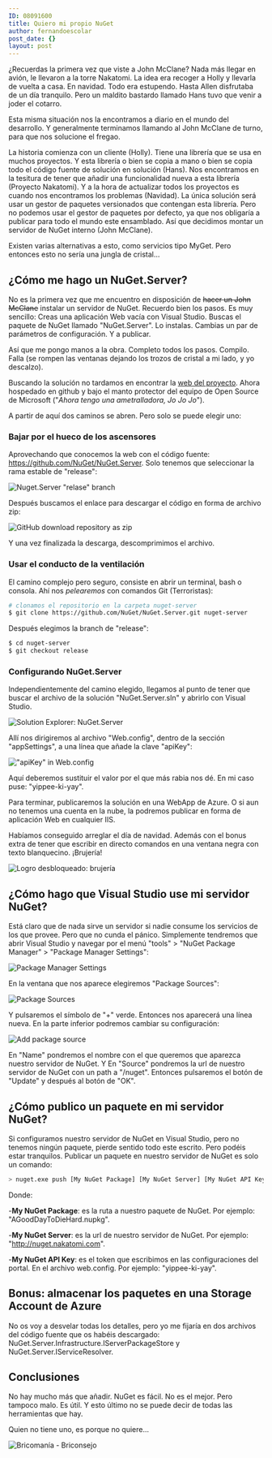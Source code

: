 ```yaml
---
ID: 08091600
title: Quiero mi propio NuGet
author: fernandoescolar
post_date: {}
layout: post
---
```

¿Recuerdas la primera vez que viste a John McClane? Nada más llegar en avión, le llevaron a la torre Nakatomi. La idea era recoger a Holly y llevarla de vuelta a casa. En navidad. Todo era estupendo. Hasta Allen disfrutaba de un día tranquilo. Pero un maldito bastardo llamado Hans tuvo que venir a joder el cotarro.<!--break-->

Esta misma situación nos la encontramos a diario en el mundo del desarrollo. Y generalmente terminamos llamando al John McClane de turno, para que nos solucione el fregao.

La historia comienza con un cliente (Holly). Tiene una librería que se usa en muchos proyectos. Y esta librería o bien se copia a mano o bien se copia todo el código fuente de solución en solución (Hans). Nos encontramos en la tesitura de tener que añadir una funcionalidad nueva a esta librería (Proyecto Nakatomi). Y a la hora de actualizar todos los proyectos es cuando nos encontramos los problemas (Navidad). La única solución será usar un gestor de paquetes versionados que contengan esta librería. Pero no podemos usar el gestor de paquetes por defecto, ya que nos obligaría a publicar para todo el mundo este ensamblado. Así que decidimos montar un servidor de NuGet interno (John McClane).

Existen varias alternativas a esto, como servicios tipo MyGet. Pero entonces esto no sería una jungla de cristal...

## ¿Cómo me hago un NuGet.Server?
No es la primera vez que me encuentro en disposición de ~~hacer un John McClane~~ instalar un servidor de NuGet. Recuerdo bien los pasos. Es muy sencillo: Creas una aplicación Web vacía con Visual Studio. Buscas el paquete de NuGet llamado "NuGet.Server". Lo instalas. Cambias un par de parámetros de configuración. Y a publicar.

Así que me pongo manos a la obra. Completo todos los pasos. Compilo. Falla (se rompen las ventanas dejando los trozos de cristal a mi lado, y yo descalzo).

Buscando la solución no tardamos en encontrar la [web del proyecto](https://github.com/NuGet/NuGet.Server "NuGet.Server on GitHub"). Ahora hospedado en github y bajo el manto protector del equipo de Open Source de Microsoft ("_Ahora tengo una ametralladora, Jo Jo Jo_").

A partir de aquí dos caminos se abren. Pero solo se puede elegir uno:

### Bajar por el hueco de los ascensores
Aprovechando que conocemos la web con el código fuente: https://github.com/NuGet/NuGet.Server. Solo tenemos que seleccionar la rama estable de "release":

![Nuget.Server "relase" branch]({{site.baseurl}}/public/uploads/2016/09/github-nuget-1.png)

Después buscamos el enlace para descargar el código en forma de archivo zip:

![GitHub download repository as zip]({{site.baseurl}}/public/uploads/2016/09/github-nuget-2.png)

Y una vez finalizada la descarga, descomprimimos el archivo.

### Usar el conducto de la ventilación
El camino complejo pero seguro, consiste en abrir un terminal, bash o consola. Ahí nos _pelearemos_ con comandos Git (Terroristas):

```bash
# clonamos el repositorio en la carpeta nuget-server
$ git clone https://github.com/NuGet/NuGet.Server.git nuget-server
```

Después elegimos la branch de "release":

```bash
$ cd nuget-server
$ git checkout release
```

### Configurando NuGet.Server
Independientemente del camino elegido, llegamos al punto de tener que buscar el archivo de la solución "NuGet.Server.sln" y abrirlo con Visual Studio.

![Solution Explorer: NuGet.Server]({{site.baseurl}}/public/uploads/2016/09/vs-nuget-1.png)

Allí nos dirigiremos al archivo "Web.config", dentro de la sección "appSettings", a una línea que añade la clave "apiKey":

!["apiKey" in Web.config]({{site.baseurl}}/public/uploads/2016/09/vs-nuget-2.png)

Aquí deberemos sustituir el valor por el que más rabia nos dé. En mi caso puse: "yippee-ki-yay".

Para terminar, publicaremos la solución en una WebApp de Azure. O si aun no tenemos una cuenta en la nube, la podremos publicar en forma de aplicación Web en cualquier IIS.

Habíamos conseguido arreglar el día de navidad. Además con el bonus extra de tener que escribir en directo comandos en una ventana negra con texto blanquecino. ¡Brujería!

![Logro desbloqueado: brujería]({{site.baseurl}}/public/uploads/2016/09/Fernando+ha+usado+brujería.gif)

## ¿Cómo hago que Visual Studio use mi servidor NuGet?
Está claro que de nada sirve un servidor si nadie consume los servicios de los que provee. Pero que no cunda el pánico. Simplemente tendremos que abrir Visual Studio y navegar por el menú "tools" > "NuGet Package Manager" > "Package Manager Settings":

![Package Manager Settings]({{site.baseurl}}/public/uploads/2016/09/vs-add-nuget-server-1.png)

En la ventana que nos aparece elegiremos "Package Sources":

![Package Sources]({{site.baseurl}}/public/uploads/2016/09/vs-add-nuget-server-2.png)

Y pulsaremos el símbolo de "+" verde. Entonces nos aparecerá una línea nueva. En la parte inferior podremos cambiar su configuración:

![Add package source]({{site.baseurl}}/public/uploads/2016/09/vs-add-nuget-server-3.png)

En "Name" pondremos el nombre con el que queremos que aparezca nuestro servidor de NuGet. Y En "Source" pondremos la url de nuestro servidor de NuGet con un path a "/nuget". Entonces pulsaremos el botón de "Update" y después al botón de "OK".

## ¿Cómo publico un paquete en mi servidor NuGet?
Si configuramos nuestro servidor de NuGet en Visual Studio, pero no tenemos ningún paquete, pierde sentido todo este escrito. Pero podéis estar tranquilos. Publicar un paquete en nuestro servidor de NuGet es solo un comando:

```bash
> nuget.exe push [My NuGet Package] [My NuGet Server] [My NuGet API Key]
```

Donde:

-**My NuGet Package**: es la ruta a nuestro paquete de NuGet. Por ejemplo: "AGoodDayToDieHard.nupkg".

-**My NuGet Server**: es la url de nuestro servidor de NuGet. Por ejemplo: "http://nuget.nakatomi.com".

-**My NuGet API Key**: es el token que escribimos en las configuraciones del portal. En el archivo web.config. Por ejemplo: "yippee-ki-yay".

## Bonus: almacenar los paquetes en una Storage Account de Azure
No os voy a desvelar todas los detalles, pero yo me fijaría en dos archivos del código fuente que os habéis descargado: NuGet.Server.Infrastructure.IServerPackageStore y NuGet.Server.IServiceResolver.

## Conclusiones
No hay mucho más que añadir. NuGet es fácil. No es el mejor. Pero tampoco malo. Es útil. Y esto último no se puede decir de todas las herramientas que hay.

Quien no tiene uno, es porque no quiere...


![Bricomanía - Briconsejo]({{site.baseurl}}/public/uploads/2016/09/CncpsOKXEAAZ7VC.jpg)
